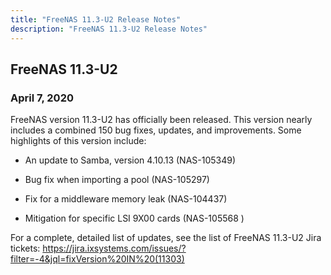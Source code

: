 ```yaml
---
title: "FreeNAS 11.3-U2 Release Notes"
description: "FreeNAS 11.3-U2 Release Notes"
---
```


## FreeNAS 11.3-U2

### April 7, 2020

FreeNAS version 11.3-U2 has officially been released. This version nearly includes a combined 150 bug fixes, updates, and improvements. Some highlights of this version include:

+ An update to Samba, version 4.10.13 (NAS-105349)

+ Bug fix when importing a pool (NAS-105297)

+ Fix for a middleware memory leak (NAS-104437)

+ Mitigation for specific LSI 9X00 cards (NAS-105568 )

For a complete, detailed list of updates, see the list of FreeNAS 11.3-U2 Jira tickets: https://jira.ixsystems.com/issues/?filter=-4&jql=fixVersion%20IN%20(11303)
